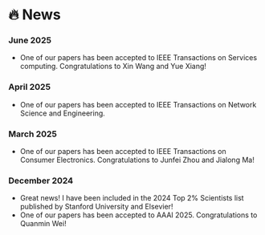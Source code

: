 # 🔥 News


### June 2025
- One of our papers has been accepted to IEEE Transactions on Services computing. Congratulations to Xin Wang and Yue Xiang!
### April 2025
- One of our papers has been accepted to IEEE Transactions on Network Science and Engineering. 
### March 2025
- One of our papers has been accepted to IEEE Transactions on Consumer Electronics. Congratulations to Junfei Zhou and Jialong Ma!
### December 2024
- Great news! I have been included in the 2024 Top 2% Scientists list published by Stanford University and Elsevier!
- One of our papers has been accepted to AAAI 2025. Congratulations to Quanmin Wei!

<!-- ### December 2023

- **Grant Award** 💰: Delighted to announce my selection for the 2023 National Postdoctoral Research Fellowship Program (Tier C). Celebrating this momentous occasion! 🌟🎉

### November 2023
- **Journal Acceptance** 📚: Thrilled to announce that one of our paper titled "Cooperative Sensing and Heterogeneous Information Fusion in VCPS: A Multi-agent Deep Reinforcement Learning Approach" has been accepted by the prestigious IEEE Transactions on Intelligent Transportation Systems (*T-ITS*)! 🎉🚀
- **Grant Award** 💰: Successfully secured the 74th general project grant from the China Postdoctoral Science Foundation. 

### October 2023
- **Conference Acceptance** : One of our paper titled "Quality-Cost Trade-off on Constructing Logical Views for Vehicular Cyber-Physical Systems: A Deep Reinforcement Learning Approach" has been accepted for presentation at the 2023 IEEE International Symposium on Product Compliance Engineering-Asia (*ISPCE-AS*). 

### September 2023
- **Journal Acceptance** : A paper titled "Cooperative Sensing and Uploading for Quality-Cost Tradeoff of Digital Twins in VEC" has been accepted by the IEEE Transactions on Consumer Electronics (*TCE*). 🎊

### October 2022
- **Journal Acceptance** : A paper titled "Joint Task Offloading and Resource Optimization in NOMA-Based Vehicular Edge Computing: A Game-Theoretic DRL Approach" has been accepted for publication in the Journal of Systems Architecture (*JSA*). 
- **Citation Milestone** 🌟: Reached a significant milestone with 100 citations on <a href="https://scholar.google.com/citations?user=DK5avZUAAAAJ" class="no-underline">Google Scholar</a>. A testament to the impact of our work in the scientific community. 

### September 2022
- **Patent Approval** : Received official approval for an invention patent from the China National Intellectual Property Administration. A proud moment that highlights our innovative contributions. 

### June 2022
- **Conference Acceptance** : Excited to have a conference paper titled "Age of View: A New Metric for Evaluating Heterogeneous Information Fusion in Vehicular Cyber-Physical Systems" accepted at the 2022 IEEE International Conference on Intelligent Transportation Systems (*ITSC*). 
 -->